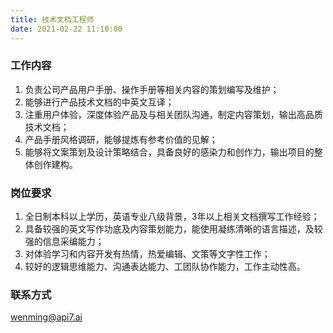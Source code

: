```yaml
---
title: 技术文档工程师
date: 2021-02-22 11:10:00
---
```

### 工作内容

1. 负责公司产品用户手册、操作手册等相关内容的策划编写及维护；
2. 能够进行产品技术文档的中英文互译；
3. 注重用户体验，深度体验产品及与相关团队沟通，制定内容策划，输出高品质技术文档；
4. 产品手册风格调研，能够提炼有参考价值的见解；
5. 能够将文案策划及设计策略结合，具备良好的感染力和创作力，输出项目的整体创作建构。

### 岗位要求

1. 全日制本科以上学历，英语专业八级背景，3年以上相关文档撰写工作经验；
2. 具备较强的英文写作功底及内容策划能力，能使用凝练清晰的语言描述，及较强的信息采编能力；
3. 对体验学习和内容开发有热情，热爱编辑、文策等文字性工作；
4. 较好的逻辑思维能力、沟通表达能力、工团队协作能力，工作主动性高。

### 联系方式

[wenming@api7.ai](mailto:wenming@api7.ai)
